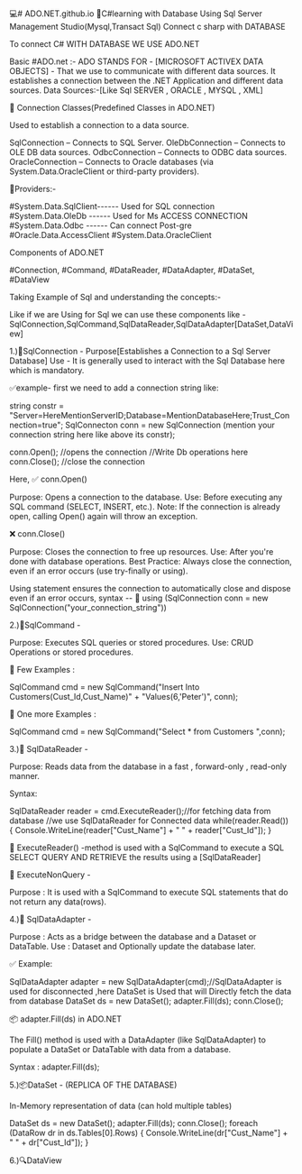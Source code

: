 💻# ADO.NET.github.io
🧠C#learning with Database Using Sql Server Management Studio(Mysql,Transact Sql)
Connect c sharp with DATABASE

To connect C# WITH DATABASE WE USE ADO.NET

Basic #ADO.net :-
ADO STANDS FOR - [MICROSOFT ACTIVEX DATA OBJECTS] - That we use to communicate with different data sources.
It establishes a connection between the .NET Application and different data sources.
Data Sources:-[Like Sql SERVER , ORACLE , MYSQL , XML]

🔗 Connection Classes(Predefined Classes in ADO.NET)

Used to establish a connection to a data source.

SqlConnection – Connects to SQL Server.
OleDbConnection – Connects to OLE DB data sources.
OdbcConnection – Connects to ODBC data sources.
OracleConnection – Connects to Oracle databases (via System.Data.OracleClient or third-party providers).

🚀Providers:-

#System.Data.SqlClient------ Used for SQL connection
#System.Data.OleDb ------ Used for Ms ACCESS CONNECTION
#System.Data.Odbc ------ Can connect Post-gre 
#Oracle.Data.AccessClient
#System.Data.OracleClient

Components of ADO.NET

#Connection,
#Command,
#DataReader,
#DataAdapter,
#DataSet,
#DataView

Taking Example of Sql and understanding the concepts:-

Like if we are Using for Sql we can use these components like - SqlConnection,SqlCommand,SqlDataReader,SqlDataAdapter[DataSet,DataView]

1.)🔗SqlConnection - 
    Purpose[Establishes a Connection to a Sql Server Database]
    Use - It is generally used to interact with the Sql Database here which is mandatory.

  ✅example- 
  first we need to add a connection string like:
  
  string constr = "Server=HereMentionServerID;Database=MentionDatabaseHere;Trust_Connection=true";
  SqlConnecton conn = new SqlConnection (mention your connection string here like above its constr);
  
  conn.Open(); //opens the connection
  //Write Db operations here
  conn.Close(); //close the connection

  Here,
  ✅ conn.Open()
  
   Purpose: Opens a connection to the database.
   Use: Before executing any SQL command (SELECT, INSERT, etc.).
   Note: If the connection is already open, calling Open() again will throw an exception.

   ❌ conn.Close()
   
   Purpose: Closes the connection to free up resources.
   Use: After you're done with database operations.
   Best Practice: Always close the connection, even if an error occurs (use try-finally or using).

   Using statement ensures the connection to automatically close and dispose even if an error occurs,
   syntax --
  🧪 using (SqlConnection conn = new SqlConnection("your_connection_string"))

  
2.)🧾SqlCommand -

   Purpose: Executes SQL queries or stored procedures.
   Use: CRUD Operations or stored procedures.
   
  🧪 Few Examples :
   
   SqlCommand cmd = new SqlCommand("Insert Into Customers(Cust_Id,Cust_Name)" + "Values(6,'Peter')", conn);

  🧪 One more Examples :
  
   SqlCommand cmd = new SqlCommand("Select * from Customers ",conn);

 3.)📖 SqlDataReader -
   
   Purpose: Reads data from the database in a fast , forward-only , read-only manner. 

   Syntax:

   SqlDataReader reader = cmd.ExecuteReader();//for fetching data from database //we use SqlDataReader for Connected data
   while(reader.Read()) {
   Console.WriteLine(reader["Cust_Name"] + " " + reader["Cust_Id"]);
   }

 📖 ExecuteReader() -method is used with a SqlCommand to execute a SQL SELECT QUERY AND RETRIEVE the results using a 
 [SqlDataReader]

📖 ExecuteNonQuery -
  
  Purpose : It is used with a SqlCommand to execute SQL statements that do not return any data(rows).

4.)🔄 SqlDataAdapter -

  Purpose : Acts as a bridge between the database and a Dataset or DataTable.
  Use : Dataset and Optionally update the database later.

✅ Example:

   SqlDataAdapter adapter = new SqlDataAdapter(cmd);//SqlDataAdapter is used for disconnected ,here DataSet is Used that will Directly fetch the data from database
   DataSet ds = new DataSet();
   adapter.Fill(ds);
   conn.Close();

📦 adapter.Fill(ds) in ADO.NET
    
    
   The Fill() method is used with a DataAdapter (like SqlDataAdapter) to populate a DataSet or DataTable with data from a database.
   
   Syntax : adapter.Fill(ds);

 5.)📦DataSet - (REPLICA OF THE DATABASE)
 
   In-Memory representation of data (can hold multiple tables)

   DataSet ds = new DataSet();
   adapter.Fill(ds);
   conn.Close();
   foreach (DataRow dr in ds.Tables[0].Rows)
   {
     Console.WriteLine(dr["Cust_Name"] + " " + dr["Cust_Id"]);
   }

6.)🔍DataView

 
   



     
   
   

   
     
  
    

